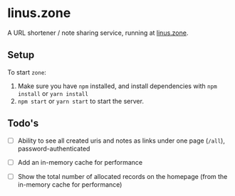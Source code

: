 # linus.zone

A URL shortener / note sharing service, running at [linus.zone](https://linus.zone).

## Setup

To start `zone`:

1. Make sure you have `npm` installed, and install dependencies with `npm install` or `yarn install`
2. `npm start` or `yarn start` to start the server.

## Todo's

- [ ] Ability to see all created uris and notes as links under one page (`/all`), password-authenticated
- [ ] Add an in-memory cache for performance
- [ ] Show the total number of allocated records on the homepage (from the in-memory cache for performance)


